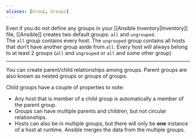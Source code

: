 ```yaml
---
aliases: [Group, Groups]
---
```


Even if you do not define any groups in your [[Ansible Inventory|Inventory]] file, [[Ansible]] creates two default groups: `all` and `ungrouped`. The `all` group contains every host. The `ungrouped` group contains all hosts that don’t have another group aside from `all`. Every host will always belong to at least 2 groups (`all` and `ungrouped` or `all` and some other group)

---

You can create parent/child relationships among groups. Parent groups are also known as nested groups or groups of groups.

Child groups have a couple of properties to note:
-   Any host that is member of a child group is automatically a member of the parent group.
-   Groups can have multiple parents and children, but not circular relationships.
-   Hosts can also be in multiple groups, but there will only be **one** instance of a host at runtime. Ansible merges the data from the multiple groups.
